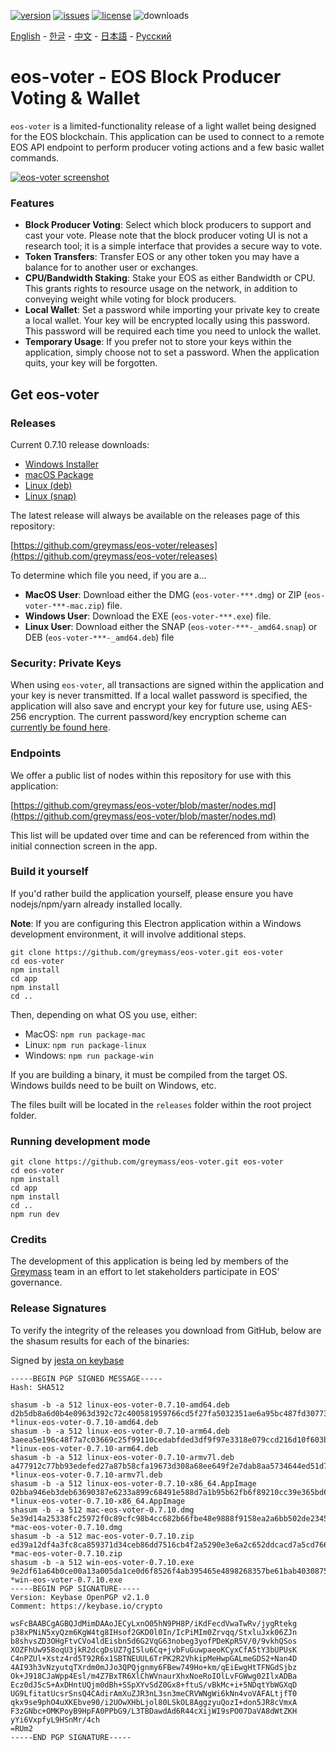 [![version](https://img.shields.io/github/release/greymass/eos-voter/all.svg)](https://github.com/greymass/eos-voter/releases)
[![issues](https://img.shields.io/github/issues/greymass/eos-voter.svg)](https://github.com/greymass/eos-voter/issues)
[![license](https://img.shields.io/badge/license-MIT-blue.svg)](https://raw.githubusercontent.com/greymass/eos-voter/master/LICENSE)
![downloads](https://img.shields.io/github/downloads/greymass/eos-voter/total.svg)

[English](https://github.com/greymass/eos-voter/blob/master/README.md) - [한글](https://github.com/greymass/eos-voter/blob/master/README.kr.md) - [中文](https://github.com/greymass/eos-voter/blob/master/README.zh.md) - [日本語](https://github.com/greymass/eos-voter/blob/master/README.ja.md) - [Русский](https://github.com/greymass/eos-voter/blob/master/README.ru.md)

# eos-voter - EOS Block Producer Voting & Wallet

`eos-voter` is a limited-functionality release of a light wallet being designed for the EOS blockchain. This application can be used to connect to a remote EOS API endpoint to perform producer voting actions and a few basic wallet commands.

[![eos-voter screenshot](https://raw.githubusercontent.com/greymass/eos-voter/master/eos-voter.png)](https://raw.githubusercontent.com/greymass/eos-voter/master/eos-voter.png)

### Features

- **Block Producer Voting**: Select which block producers to support and cast your vote. Please note that the block producer voting UI is not a research tool; it is a simple interface that provides a secure way to vote.
- **Token Transfers**: Transfer EOS or any other token you may have a balance for to another user or exchanges.
- **CPU/Bandwidth Staking**: Stake your EOS as either Bandwidth or CPU. This grants rights to resource usage on the network, in addition to conveying weight while voting for block producers.
- **Local Wallet**: Set a password while importing your private key to create a local wallet. Your key will be encrypted locally using this password. This password will be required each time you need to unlock the wallet.
- **Temporary Usage**: If you prefer not to store your keys within the application, simply choose not to set a password. When the application quits, your key will be forgotten.

## Get eos-voter

### Releases

Current 0.7.10 release downloads:

- [Windows Installer](https://github.com/greymass/eos-voter/releases/download/v0.7.10/win-eos-voter-0.7.10.exe)
- [macOS Package](https://github.com/greymass/eos-voter/releases/download/v0.7.10/mac-eos-voter-0.7.10.dmg)
- [Linux (deb)](https://github.com/greymass/eos-voter/releases/download/v0.7.10/linux-eos-voter-0.7.10-amd64.deb)
- [Linux (snap)](https://github.com/greymass/eos-voter/releases/download/v0.7.10/linux-eos-voter-0.7.10-amd64.snap)

The latest release will always be available on the releases page of this repository:

[https://github.com/greymass/eos-voter/releases](https://github.com/greymass/eos-voter/releases)

To determine which file you need, if you are a...

- **MacOS User**: Download either the DMG (`eos-voter-***.dmg`) or ZIP (`eos-voter-***-mac.zip`) file.
- **Windows User**: Download the EXE (`eos-voter-***.exe`) file.
- **Linux User**: Download either the SNAP (`eos-voter-***-_amd64.snap`) or DEB (`eos-voter-***-_amd64.deb`) file

### Security: Private Keys

When using `eos-voter`, all transactions are signed within the application and your key is never transmitted. If a local wallet password is specified, the application will also save and encrypt your key for future use, using AES-256 encryption. The current password/key encryption scheme can [currently be found here](https://github.com/aaroncox/eos-voter/blob/master/app/shared/actions/wallet.js#L71-L86).

### Endpoints

We offer a public list of nodes within this repository for use with this application:

[https://github.com/greymass/eos-voter/blob/master/nodes.md](https://github.com/greymass/eos-voter/blob/master/nodes.md)

This list will be updated over time and can be referenced from within the initial connection screen in the app.

### Build it yourself

If you'd rather build the application yourself, please ensure you have nodejs/npm/yarn already installed locally.

**Note**: If you are configuring this Electron application within a Windows development environment, it will involve additional steps.

```
git clone https://github.com/greymass/eos-voter.git eos-voter
cd eos-voter
npm install
cd app
npm install
cd ..
```

Then, depending on what OS you use, either:

- MacOS: `npm run package-mac`
- Linux: `npm run package-linux`
- Windows: `npm run package-win`

If you are building a binary, it must be compiled from the target OS. Windows builds need to be built on Windows, etc.

The files built will be located in the `releases` folder within the root project folder.

### Running development mode

```
git clone https://github.com/greymass/eos-voter.git eos-voter
cd eos-voter
npm install
cd app
npm install
cd ..
npm run dev
```

### Credits

The development of this application is being led by members of the [Greymass](https://greymass.com) team in an effort to let stakeholders participate in EOS’ governance.

### Release Signatures

To verify the integrity of the releases you download from GitHub, below are the shasum results for each of the binaries:

Signed by [jesta on keybase](https://keybase.io/jesta)

```
-----BEGIN PGP SIGNED MESSAGE-----
Hash: SHA512

shasum -b -a 512 linux-eos-voter-0.7.10-amd64.deb
d2b5db8a6d0b4e0963d392c72c400581959766cd5f27fa5032351ae6a95bc487fd30773d361226fdc2dd97e1d39433a54eacad72583d1a125d6b46e03e78ba94 *linux-eos-voter-0.7.10-amd64.deb
shasum -b -a 512 linux-eos-voter-0.7.10-arm64.deb
3aeea5e196c48f7a7c03669c25f99110cedabfded3df9f97e3318e079ccd216d10f603beb04f840911ddfaacc663d59a47e3539db4edf8616d6bfe4b4b5e83a3 *linux-eos-voter-0.7.10-arm64.deb
shasum -b -a 512 linux-eos-voter-0.7.10-armv7l.deb
a477912c77bb93edefed27a87b58cfa19673d308a68ee649f2e7dab8aa5734644ed51d758908851f0a71e78739547bcab39565136c4893ed150de47a5fab2d47 *linux-eos-voter-0.7.10-armv7l.deb
shasum -b -a 512 linux-eos-voter-0.7.10-x86_64.AppImage
02bba946eb3deb63690387e6233a899c68491e588d7a1b95b62fb6f89210cc39e365bd6d318890363ade85a14f9ed8873dfff42e2d02e29d0fc6e9dcb6e14225 *linux-eos-voter-0.7.10-x86_64.AppImage
shasum -b -a 512 mac-eos-voter-0.7.10.dmg
5e39d14a25338fc25972f0c89cfc98b4cc682b66fbe48e9888f9158ea2a6bb502de23454d8976014bbc76e26501d7ecfb9ad118e83ae9db75345689a464af7ee *mac-eos-voter-0.7.10.dmg
shasum -b -a 512 mac-eos-voter-0.7.10.zip
ed39a12df4a3fc8ca859371d34ceb86dd7516cb4f2a5290e3e6a2c652ddcacd7a5cd766bbccbea01387d05f46d608f4852c3b784099da063c5cd733f996039fa *mac-eos-voter-0.7.10.zip
shasum -b -a 512 win-eos-voter-0.7.10.exe
9e2df61a64b0ce00a13a005da1ce0d6f8526f4ab395465e4898268357be61bab4030875045c4c2b08ba14144500922a55d84cc92f534a0aabbcac2fd9943c9e8 *win-eos-voter-0.7.10.exe
-----BEGIN PGP SIGNATURE-----
Version: Keybase OpenPGP v2.1.0
Comment: https://keybase.io/crypto

wsFcBAABCgAGBQJdMimDAAoJECyLxnO05hN9PH8P/iKdFecdVwaTwRv/jygRtekg
p38xPNiN5xyQzm6KgW4tg8IHsof2GKD0l0In/IcPiMIm0Zrvqq/StxluJxk06ZJn
b8shvsZD3OHgFtvCVo4ldEisbn5d6G2VqG63nobeg3yofPDeKpR5V/0/9vkhQSos
XOZFhUw958oqU3jkR2dcgDsUZ7gISlu6Cq+jvbFuGuwpaeoKCyxCfA5tY3bUPUsK
C4nPZUl+Xstz4rd5T92R6x1SBTNEUUL6TrPK2R2VhkipMeHwpGALmeGDS2+Nan4D
4AI93h3vNzyutqTXrdm0mJJo3QPQjgnmy6FBew749Ho+km/qEiEwgHtTFNGdSjbz
Ok+J918CJaWpp4Esl/m4Z7BxTR6XlChWVnaurXhxNoeRoIOlLvFGWwg02IlxADBa
Ecz0dJ5cS+AxDHntUQjm0dBh+SSpXYvSdZ0Gx8+ftuS/vBkMc+i+5NDqtYbWGXqD
UG9LfitatUcsrSnsQ4CAdirAmXuZJR3nL3sn3meCRVWNgWi6kNn4voVAFALtjfT0
qkx9se9phO4uXKEbve90/i2UOwXHbLjol80LSkOL8AggzyuQozI+don5JR8cVmxA
F3zGNbc+OMKPoyB9HpFA0PPbG9/L3TBDawdAd6R44cXijWI9sPO07DaVA8dWtZKH
yYi6VxpfyL9HSnMr/4ch
=RUm2
-----END PGP SIGNATURE-----
```
